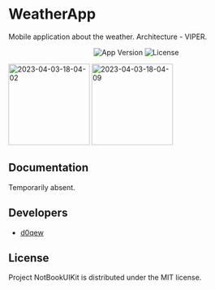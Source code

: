 # WeatherApp
Mobile application about the weather. Architecture - VIPER.

<p align="center">
   <img src="https://img.shields.io/badge/Version-0.1-blueviolet" alt="App Version">
   <img src="https://img.shields.io/badge/Lecense-MIT-9cf" alt="License">
</p>

<p align="left">
  <img src="https://i.ibb.co/B2bt2DX/2023-04-03-18-04-02.jpg" alt="2023-04-03-18-04-02" border="0" width="160">
  <img src="https://i.ibb.co/VtJyzTz/2023-04-03-18-04-09.jpg" alt="2023-04-03-18-04-09" border="0" width="160">
</p>

## Documentation

Temporarily absent.

## Developers

- [d0qew](https://github.com/d0qew)

## License

Project NotBookUIKit is distributed under the MIT license.
